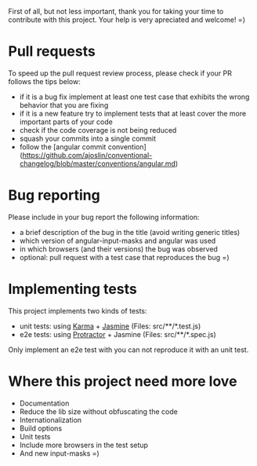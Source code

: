 First of all, but not less important, thank you for taking your time to contribute with this project.
Your help is very apreciated and welcome! =)

# Pull requests

To speed up the pull request review process, please check if your PR follows the tips below:
- if it is a bug fix implement at least one test case that exhibits the wrong behavior that you are fixing
- if it is a new feature try to implement tests that at least cover the more important parts of your code
- check if the code coverage is not being reduced
- squash your commits into a single commit
- follow the [angular commit convention] (https://github.com/ajoslin/conventional-changelog/blob/master/conventions/angular.md)

# Bug reporting

Please include in your bug report the following information:
- a brief description of the bug in the title (avoid writing generic titles)
- which version of angular-input-masks and angular was used
- in which browsers (and their versions) the bug was observed
- optional: pull request with a test case that reproduces the bug =)

# Implementing tests

This project implements two kinds of tests:
- unit tests: using [Karma](http://karma-runner.github.io) + [Jasmine](http://jasmine.github.io/) (Files: src/**/*.test.js)
- e2e tests: using [Protractor](https://github.com/angular/protractor) + Jasmine (Files: src/**/*.spec.js)

Only implement an e2e test with you can not reproduce it with an unit test.

# Where this project need more love

- Documentation
- Reduce the lib size without obfuscating the code
- Internationalization
- Build options
- Unit tests
- Include more browsers in the test setup
- And new input-masks =)
